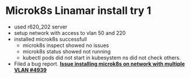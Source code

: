 # Microk8s Linamar install try 1

- used r620_202 server
- setup network with access to vlan 50 and 220
- installed microk8s successfull
  - microk8s inspect showed no issues
  - microk8s status showed not running
  - kubectl pods did not start in kubesystem ns did not check others.
- Filed a bug report. **[Issue installing microk8s on network with multiple VLAN #4939](https://github.com/canonical/microk8s/issues/4939)**

